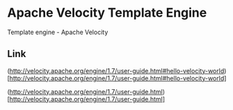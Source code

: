 # Apache Velocity Template Engine

Template engine - Apache Velocity  
  

## Link  
  
(http://velocity.apache.org/engine/1.7/user-guide.html#hello-velocity-world)[http://velocity.apache.org/engine/1.7/user-guide.html#hello-velocity-world]  
  
(http://velocity.apache.org/engine/1.7/user-guide.html)[http://velocity.apache.org/engine/1.7/user-guide.html]

